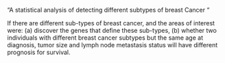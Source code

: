 “A statistical analysis of detecting different subtypes of breast Cancer “

If there are different sub-types of breast cancer, and the areas of interest were: 
(a) discover the genes that define these sub-types, 
(b) whether two individuals with different breast cancer subtypes but the same age at diagnosis, tumor size and lymph node metastasis status will have different prognosis for survival.
